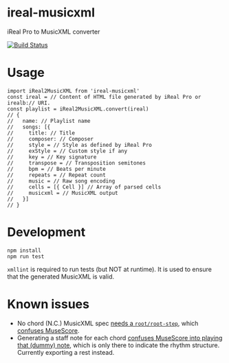 # ireal-musicxml

iReal Pro to MusicXML converter

[![Build Status](https://travis-ci.org/infojunkie/ireal-musicxml.svg?branch=main)](https://travis-ci.org/infojunkie/ireal-musicxml)

# Usage

```
import iReal2MusicXML from 'ireal-musicxml'
const ireal = // Content of HTML file generated by iReal Pro or irealb:// URI.
const playlist = iReal2MusicXML.convert(ireal)
// {
//   name: // Playlist name
//   songs: [{
//     title: // Title
//     composer: // Composer
//     style = // Style as defined by iReal Pro
//     exStyle = // Custom style if any
//     key = // Key signature
//     transpose = // Transposition semitones
//     bpm = // Beats per minute
//     repeats = // Repeat count
//     music = // Raw song encoding
//     cells = [{ Cell }] // Array of parsed cells
//     musicxml = // MusicXML output
//   }]
// }
```

# Development

```
npm install
npm run test
```

`xmllint` is required to run tests (but NOT at runtime). It is used to ensure that the generated MusicXML is valid.

# Known issues
- No chord (N.C.) MusicXML spec [needs a `root/root-step`](https://forums.makemusic.com/viewtopic.php?f=12&t=2476#p9099), which [confuses MuseScore](https://musescore.org/en/node/313008).
- Generating a staff note for each chord [confuses MuseScore into playing that (dummy) note](https://musescore.org/en/node/313008), which is only there to indicate the rhythm structure. Currently exporting a rest instead.
